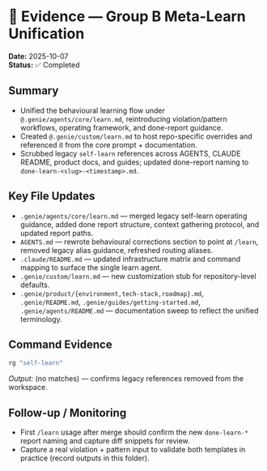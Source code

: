 # 🧞 Evidence — Group B Meta-Learn Unification

**Date:** 2025-10-07  
**Status:** ✅ Completed

## Summary
- Unified the behavioural learning flow under `@.genie/agents/core/learn.md`, reintroducing violation/pattern workflows, operating framework, and done-report guidance.
- Created `@.genie/custom/learn.md` to host repo-specific overrides and referenced it from the core prompt + documentation.
- Scrubbed legacy `self-learn` references across AGENTS, CLAUDE README, product docs, and guides; updated done-report naming to `done-learn-<slug>-<timestamp>.md`.

## Key File Updates
- `.genie/agents/core/learn.md` — merged legacy self-learn operating guidance, added done report structure, context gathering protocol, and updated report paths.
- `AGENTS.md` — rewrote behavioural corrections section to point at `/learn`, removed legacy alias guidance, refreshed routing aliases.
- `.claude/README.md` — updated infrastructure matrix and command mapping to surface the single learn agent.
- `.genie/custom/learn.md` — new customization stub for repository-level defaults.
- `.genie/product/{environment,tech-stack,roadmap}.md`, `.genie/README.md`, `.genie/guides/getting-started.md`, `.genie/agents/README.md` — documentation sweep to reflect the unified terminology.

## Command Evidence
```bash
rg "self-learn"
```
_Output:_ (no matches) — confirms legacy references removed from the workspace.

## Follow-up / Monitoring
- First `/learn` usage after merge should confirm the new `done-learn-*` report naming and capture diff snippets for review.
- Capture a real violation + pattern input to validate both templates in practice (record outputs in this folder).
